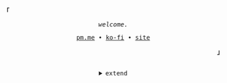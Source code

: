 <!---
Inspired from https://github.com/owl4ce
--->

<h2></h2><br>

<p align="left"><strong><samp>「</samp></strong></p>
   <p align="center">
      <samp>
         <em>welcome.</em>
      </samp><br>
   </p>
   <p align="center">
      <samp>
         <a href="mailto:janleigh@pm.me" target="_blank">pm.me</a> &#8226;
         <a href="https://ko-fi.com/janleigh" target="_blank">ko-fi</a> &#8226;
         <a href="https://janleigh.is-a.dev" target="_blank">site</a>
      </samp>
   </p>
<p align="right"><strong><samp>」</samp></strong></p>

<br>

<details align="center">
<summary><samp>extend</samp></summary>
   
<!--- TECHNOLOGIES --->
<p align="center">
   <samp>
      <em>tech stack.</em>
      <br>
   </samp><br>
   <img src="https://img.shields.io/badge/HTML5-E34F26?style=for-the-badge&logo=html5&logoColor=white">
   <img src="https://img.shields.io/badge/CSS3-1572B6?style=for-the-badge&logo=css3&logoColor=white">
   <img src="https://img.shields.io/badge/Sass-CC6699?style=for-the-badge&logo=sass&logoColor=white">
   <img src="https://img.shields.io/badge/TypeScript-007ACC?style=for-the-badge&logo=typescript&logoColor=white">
   <img src="https://img.shields.io/badge/JavaScript-323330?style=for-the-badge&logo=javascript&logoColor=F7DF1E">
   <img src="https://img.shields.io/badge/C-00599C?style=for-the-badge&logo=c&logoColor=white">
   <img src="https://img.shields.io/badge/Go-00ADD8?style=for-the-badge&logo=go&logoColor=white">
   <img src="https://img.shields.io/badge/Shell_Script-121011?style=for-the-badge&logo=gnu-bash&logoColor=white">   
   <br>
   <img src="https://img.shields.io/badge/React-20232A?style=for-the-badge&logo=react&logoColor=61DAFB">
   <img src="https://img.shields.io/badge/next.js-000000?style=for-the-badge&logo=nextdotjs&logoColor=white">
   <img src="https://img.shields.io/badge/Vite-B73BFE?style=for-the-badge&logo=vite&logoColor=FFD62E">
   <img src="https://img.shields.io/badge/Express%20js-000000?style=for-the-badge&logo=express&logoColor=white">
   <img src="https://img.shields.io/badge/Bulma-00d1b2?style=for-the-badge&logo=bulma&logoColor=white">
   <img src="https://img.shields.io/badge/Tailwind_CSS-38B2AC?style=for-the-badge&logo=tailwind-css&logoColor=white">
   <br>
   <img src="https://img.shields.io/badge/GitHub_Actions-2088FF?style=for-the-badge&logo=github-actions&logoColor=white">
   <img src="https://img.shields.io/badge/circleci-343434?style=for-the-badge&logo=circleci&logoColor=white">
   <img src="https://img.shields.io/badge/travis_CI-3EAAAF?style=for-the-badge&logo=travisci&logoColor=white">
   <br>
   <img src="https://img.shields.io/badge/MongoDB-white?style=for-the-badge&logo=mongodb&logoColor=4EA94B">
   <img src="https://img.shields.io/badge/Prisma-3982CE?style=for-the-badge&logo=Prisma&logoColor=white">
   <img src="https://img.shields.io/badge/MySQL-005C84?style=for-the-badge&logo=mysql&logoColor=white">
   <img src="https://img.shields.io/badge/SQLite-07405E?style=for-the-badge&logo=sqlite&logoColor=white">
   <br>
   <img src="https://img.shields.io/badge/CLion-000000?style=for-the-badge&logo=clion&logoColor=white">
   <img src="https://img.shields.io/badge/WebStorm-000000?style=for-the-badge&logo=WebStorm&logoColor=white">
   <img src="https://img.shields.io/badge/Visual_Studio_Code-0078D4?style=for-the-badge&logo=visual%20studio%20code&logoColor=white">
   <br>
   <img src="https://img.shields.io/badge/Windows-0078D6?style=for-the-badge&logo=windows&logoColor=white">
   <img src="https://img.shields.io/badge/Arch_Linux-1793D1?style=for-the-badge&logo=arch-linux&logoColor=white">
</p>
   
<h2></h2><br>

<p align="center">
   <samp>
      <em>gh stats.</em>
      <br>
   </samp><br>
   <a href="https://github.com/janleigh/">
      <img src="https://komarev.com/ghpvc/?username=janleigh&color=c9cbff&style=for-the-badge&label=PROFILE+HITS"/>
   </a>
   <br>
   <a href="https://github.com/janleigh/">
      <img src="https://github-readme-streak-stats.herokuapp.com?user=janleigh&hide_border=true&background=0D1117&currStreakLabel=FFFFFF&sideLabels=FFFFFF&currStreakNum=FFFFFF&dates=FFFFFF&sideNums=FFFFFF&fire=c9cbff&ring=c9cbff&stroke=FFFFFFFF)](https://git.io/streak-stats)"/>
   </a> 
   <img align="center" src="https://github-profile-trophy.vercel.app/?username=janleigh&theme=darkhub&no-frame=true&margin-w=20&title=Stars,Followers,Commits,Issues,MultiLanguage,Repositories">
</p>
